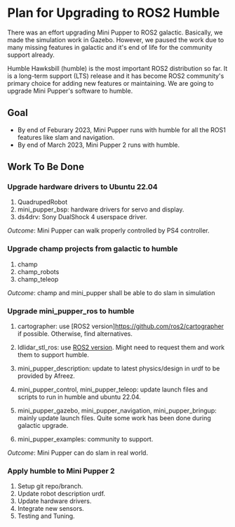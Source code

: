 # Plan for Upgrading to ROS2 Humble

There was an effort upgrading Mini Pupper to ROS2 galactic. Basically, we made the simulation work in Gazebo. However, we paused the work due to many missing features in galactic and it's end of life for the community support already. 

Humble Hawksbill (humble) is the most important ROS2 distribution so far. It is a long-term support (LTS) release and it has become ROS2 community's primary choice for adding new features or maintaining. We are going to upgrade Mini Pupper's software to humble.

## Goal

- By end of Feburary 2023, Mini Pupper runs with humble for all the ROS1 features like slam and navigation.
- By end of March 2023, Mini Pupper 2 runs with humble.

## Work To Be Done

### Upgrade hardware drivers to Ubuntu 22.04

1. QuadrupedRobot
2. mini_pupper_bsp: hardware drivers for servo and display.
3. ds4drv: Sony DualShock 4 userspace driver.

*Outcome*: Mini Pupper can walk properly controlled by PS4 controller.

### Upgrade champ projects from galactic to humble

1. champ  
2. champ_robots
3. champ_teleop  

*Outcome*: champ and mini_pupper shall be able to do slam in simulation 

### Upgrade mini_pupper_ros to humble

1. cartographer: use [ROS2 version]https://github.com/ros2/cartographer if possible. Otherwise, find alternatives. 

2. ldlidar_stl_ros: use [ROS2 version](https://github.com/ldrobotSensorTeam/ldlidar_stl_ros2). Might need to request them and work them to support humble.

3. mini_pupper_description: update to latest physics/design in urdf to be provided by Afreez.

4. mini_pupper_control, mini_pupper_teleop: update launch files and scripts to run in humble and ubuntu 22.04.

5. mini_pupper_gazebo, mini_pupper_navigation, mini_pupper_bringup: mainly update launch files. Quite some work has been done during galactic upgrade. 

6. mini_pupper_examples: community to support.

*Outcome*: Mini Pupper can do slam in real world.

### Apply humble to Mini Pupper 2
1. Setup git repo/branch.
2. Update robot description urdf.
3. Update hardware drivers.
4. Integrate new sensors.
5. Testing and Tuning.

